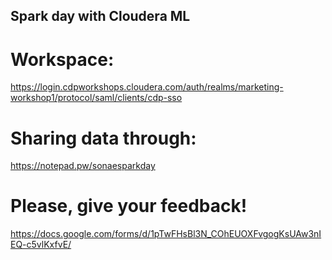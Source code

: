 ## Spark day with Cloudera ML

# Workspace:
https://login.cdpworkshops.cloudera.com/auth/realms/marketing-workshop1/protocol/saml/clients/cdp-sso

# Sharing data through:
https://notepad.pw/sonaesparkday

# Please, give your feedback!
https://docs.google.com/forms/d/1pTwFHsBl3N_COhEUOXFvgogKsUAw3nIEQ-c5vlKxfvE/

